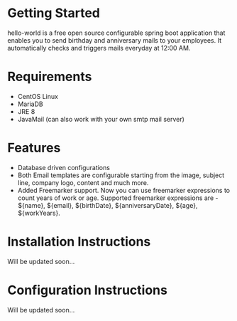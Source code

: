 # Getting Started
hello-world is a free open source configurable spring boot application that enables you to send birthday and anniversary mails to your employees. It automatically checks and triggers mails everyday at 12:00 AM.

# Requirements
- CentOS Linux
- MariaDB
- JRE 8
- JavaMail (can also work with your own smtp mail server)

# Features
- Database driven configurations
- Both Email templates are configurable starting from the image, subject line, company logo, content and much more.
- Added Freemarker support. Now you can use freemarker expressions to count years of work or age. Supported freemarker expressions are - ${name}, ${email}, ${birthDate}, ${anniversaryDate}, ${age}, ${workYears}.

# Installation Instructions
Will be updated soon...

# Configuration Instructions
Will be updated soon...


